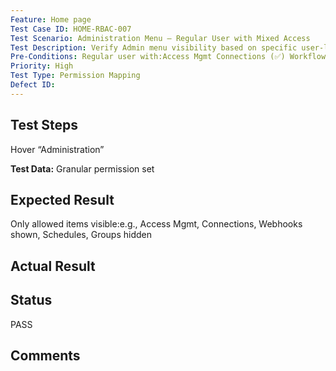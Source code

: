 ```yaml
---
Feature: Home page
Test Case ID: HOME-RBAC-007
Test Scenario: Administration Menu – Regular User with Mixed Access
Test Description: Verify Admin menu visibility based on specific user-level permissions
Pre-Conditions: Regular user with:Access Mgmt Connections (✅) Workflows ( X ) Webhooks (✅)
Priority: High
Test Type: Permission Mapping
Defect ID: 
---
```


## Test Steps
Hover “Administration”

**Test Data:** Granular permission set

## Expected Result
Only allowed items visible:e.g., Access Mgmt, Connections, Webhooks shown, Schedules, Groups hidden

## Actual Result


## Status
PASS

## Comments

